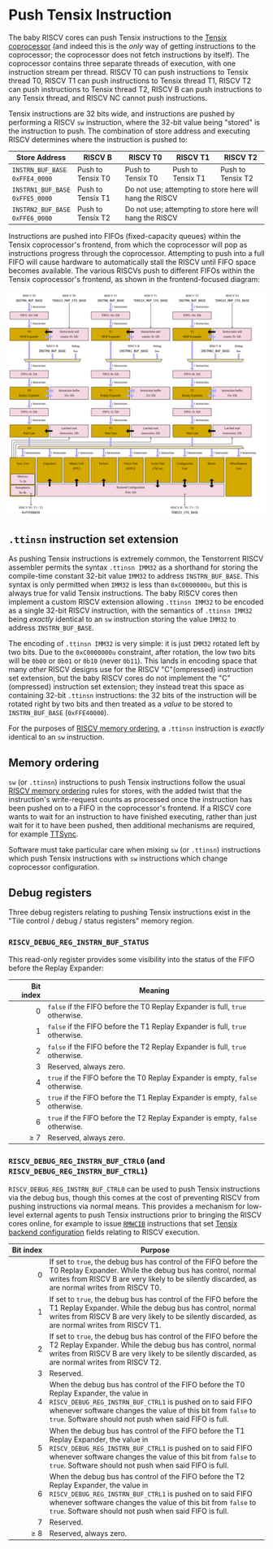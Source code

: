 # Push Tensix Instruction

The baby RISCV cores can push Tensix instructions to the [Tensix coprocessor](../TensixCoprocessor/README.md) (and indeed this is the _only_ way of getting instructions to the coprocessor; the coprocessor does not fetch instructions by itself). The coprocessor contains three separate threads of execution, with one instruction stream per thread. RISCV T0 can push instructions to Tensix thread T0, RISCV T1 can push instructions to Tensix thread T1, RISCV T2 can push instructions to Tensix thread T2, RISCV B can push instructions to any Tensix thread, and RISCV NC cannot push instructions.

Tensix instructions are 32 bits wide, and instructions are pushed by performing a RISCV `sw` instruction, where the 32-bit value being "stored" is the instruction to push. The combination of store address and executing RISCV determines where the instruction is pushed to:
<table><thead><tr><th>Store Address</th><th>RISCV B</th><th>RISCV T0</th><th>RISCV T1</th><th>RISCV T2</th></tr></thead>
<tr><td><code>INSTRN_BUF_BASE</code><br/><code>0xFFE4_0000</code></td><td>Push to Tensix T0</td><td>Push to Tensix T0</td><td>Push to Tensix T1</td><td>Push to Tensix T2</td></tr>
<tr><td><code>INSTRN1_BUF_BASE</code><br/><code>0xFFE5_0000</code></td><td>Push to Tensix T1</td><td colspan="3">Do not use; attempting to store here will hang the RISCV</td></tr>
<tr><td><code>INSTRN2_BUF_BASE</code><br/><code>0xFFE6_0000</code></td><td>Push to Tensix T2</td><td colspan="3">Do not use; attempting to store here will hang the RISCV</td></tr></table>

Instructions are pushed into FIFOs (fixed-capacity queues) within the Tensix coprocessor's frontend, from which the coprocessor will pop as instructions progress through the coprocessor. Attempting to push into a full FIFO will cause hardware to automatically stall the RISCV until FIFO space becomes available. The various RISCVs push to different FIFOs within the Tensix coprocessor's frontend, as shown in the frontend-focused diagram:

![](../../../Diagrams/Out/TensixFrontend.svg)

## `.ttinsn` instruction set extension

As pushing Tensix instructions is extremely common, the Tenstorrent RISCV assembler permits the syntax `.ttinsn IMM32` as a shorthand for storing the compile-time constant 32-bit value `IMM32` to address `INSTRN_BUF_BASE`. This syntax is only permitted when `IMM32` is less than `0xC0000000u`, but this is always true for valid Tensix instructions. The baby RISCV cores then implement a custom RISCV extension allowing `.ttinsn IMM32` to be encoded as a single 32-bit RISCV instruction, with the semantics of `.ttinsn IMM32` being _exactly_ identical to an `sw` instruction storing the value `IMM32` to address `INSTRN_BUF_BASE`.

The encoding of `.ttinsn IMM32` is very simple: it is just `IMM32` rotated left by two bits. Due to the `0xC0000000u` constraint, after rotation, the low two bits will be `0b00` or `0b01` or `0b10` (never `0b11`). This lands in encoding space that many _other_ RISCV designs use for the RISCV "C"(ompressed) instruction set extension, but the baby RISCV cores do not implement the "C"(ompressed) instruction set extension; they instead treat this space as containing 32-bit `.ttinsn` instructions: the 32 bits of the instruction will be rotated right by two bits and then treated as a _value_ to be stored to `INSTRN_BUF_BASE` (`0xFFE40000`).

For the purposes of [RISCV memory ordering](MemoryOrdering.md), a `.ttinsn` instruction is _exactly_ identical to an `sw` instruction.

## Memory ordering

`sw` (or `.ttinsn`) instructions to push Tensix instructions follow the usual [RISCV memory ordering](MemoryOrdering.md) rules for stores, with the added twist that the instruction's write-request counts as processed once the instruction has been pushed on to a FIFO in the coprocessor's frontend. If a RISCV core wants to wait for an instruction to have finished executing, rather than just wait for it to have been pushed, then additional mechanisms are required, for example [TTSync](TTSync.md).

Software must take particular care when mixing `sw` (or `.ttinsn`) instructions which push Tensix instructions with `sw` instructions which change coprocessor configuration.

## Debug registers

Three debug registers relating to pushing Tensix instructions exist in the "Tile control / debug / status registers" memory region.

### `RISCV_DEBUG_REG_INSTRN_BUF_STATUS`

This read-only register provides some visibility into the status of the FIFO before the Replay Expander:

|Bit index|Meaning|
|--:|---|
|0|`false` if the FIFO before the T0 Replay Expander is full, `true` otherwise.|
|1|`false` if the FIFO before the T1 Replay Expander is full, `true` otherwise.|
|2|`false` if the FIFO before the T2 Replay Expander is full, `true` otherwise.|
|3|Reserved, always zero.|
|4|`true` if the FIFO before the T0 Replay Expander is empty, `false` otherwise.|
|5|`true` if the FIFO before the T1 Replay Expander is empty, `false` otherwise.|
|6|`true` if the FIFO before the T2 Replay Expander is empty, `false` otherwise.|
|≥ 7|Reserved, always zero.|

### `RISCV_DEBUG_REG_INSTRN_BUF_CTRL0` (and `RISCV_DEBUG_REG_INSTRN_BUF_CTRL1`)

`RISCV_DEBUG_REG_INSTRN_BUF_CTRL0` can be used to push Tensix instructions via the debug bus, though this comes at the cost of preventing RISCV from pushing instructions via normal means. This provides a mechanism for low-level external agents to push Tensix instructions prior to bringing the RISCV cores online, for example to issue [`RMWCIB`](../TensixCoprocessor/RMWCIB.md) instructions that set [Tensix backend configuration](../TensixCoprocessor/BackendConfiguration.md#special-cases) fields relating to RISCV execution.

|Bit&nbsp;index|Purpose|
|--:|---|
|0|If set to `true`, the debug bus has control of the FIFO before the T0 Replay Expander. While the debug bus has control, normal writes from RISCV B are very likely to be silently discarded, as are normal writes from RISCV T0.|
|1|If set to `true`, the debug bus has control of the FIFO before the T1 Replay Expander. While the debug bus has control, normal writes from RISCV B are very likely to be silently discarded, as are normal writes from RISCV T1.|
|2|If set to `true`, the debug bus has control of the FIFO before the T2 Replay Expander. While the debug bus has control, normal writes from RISCV B are very likely to be silently discarded, as are normal writes from RISCV T2.|
|3|Reserved.|
|4|When the debug bus has control of the FIFO before the T0 Replay Expander, the value in `RISCV_DEBUG_REG_INSTRN_BUF_CTRL1` is pushed on to said FIFO whenever software changes the value of this bit from `false` to `true`. Software should not push when said FIFO is full.|
|5|When the debug bus has control of the FIFO before the T1 Replay Expander, the value in `RISCV_DEBUG_REG_INSTRN_BUF_CTRL1` is pushed on to said FIFO whenever software changes the value of this bit from `false` to `true`. Software should not push when said FIFO is full.|
|6|When the debug bus has control of the FIFO before the T2 Replay Expander, the value in `RISCV_DEBUG_REG_INSTRN_BUF_CTRL1` is pushed on to said FIFO whenever software changes the value of this bit from `false` to `true`. Software should not push when said FIFO is full.|
|7|Reserved.|
|≥ 8|Reserved, always zero.|
